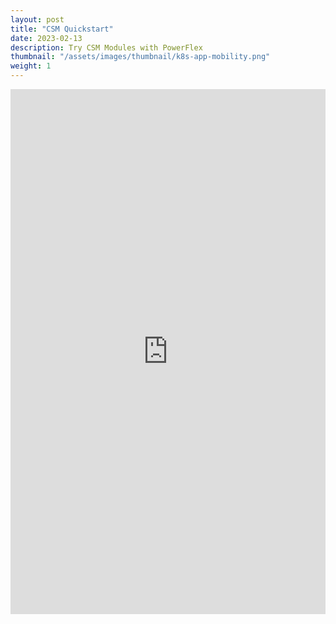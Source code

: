 ```yaml
---
layout: post
title: "CSM Quickstart"
date: 2023-02-13
description: Try CSM Modules with PowerFlex
thumbnail: "/assets/images/thumbnail/k8s-app-mobility.png"
weight: 1
---
```



<iframe width="100%" height="840" sandbox="allow-forms allow-modals allow-popups allow-same-origin allow-scripts" src="https://play.instruqt.com/embed/dell/tracks/csm-quickstart?token=em_hdpeUhrpwfrkPUoo" style="border: 0;"></iframe>
